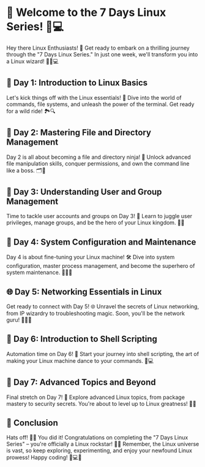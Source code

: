 # 🚀 Welcome to the 7 Days Linux Series! 🐧💻

Hey there Linux Enthusiasts! 🌟 Get ready to embark on a thrilling journey through the "7 Days Linux Series." In just one week, we'll transform you into a Linux wizard! 🧙‍♂️💻

## 🌈 Day 1: Introduction to Linux Basics

Let's kick things off with the Linux essentials! 🚀 Dive into the world of commands, file systems, and unleash the power of the terminal. Get ready for a wild ride! 🏞️🔍

## 🚧 Day 2: Mastering File and Directory Management

Day 2 is all about becoming a file and directory ninja! 🥷 Unlock advanced file manipulation skills, conquer permissions, and own the command line like a boss. 🗂️💪

## 👥 Day 3: Understanding User and Group Management

Time to tackle user accounts and groups on Day 3! 🎉 Learn to juggle user privileges, manage groups, and be the hero of your Linux kingdom. 🏰👑

## 🧰 Day 4: System Configuration and Maintenance

Day 4 is about fine-tuning your Linux machine! 🛠️ Dive into system configuration, master process management, and become the superhero of system maintenance. 🦸‍♂️🚀

## 🌐 Day 5: Networking Essentials in Linux

Get ready to connect with Day 5! 🌐 Unravel the secrets of Linux networking, from IP wizardry to troubleshooting magic. Soon, you'll be the network guru! 🧙‍♀️✨

## 🚀 Day 6: Introduction to Shell Scripting

Automation time on Day 6! 🤖 Start your journey into shell scripting, the art of making your Linux machine dance to your commands. 🕺💻

## 🚀 Day 7: Advanced Topics and Beyond

Final stretch on Day 7! 🏁 Explore advanced Linux topics, from package mastery to security secrets. You're about to level up to Linux greatness! 🚀🌟

## 🎉 Conclusion

Hats off! 🎩👏 You did it! Congratulations on completing the "7 Days Linux Series" – you're officially a Linux rockstar! 🌟🐧 Remember, the Linux universe is vast, so keep exploring, experimenting, and enjoy your newfound Linux prowess! Happy coding! 🚀💻🌈
